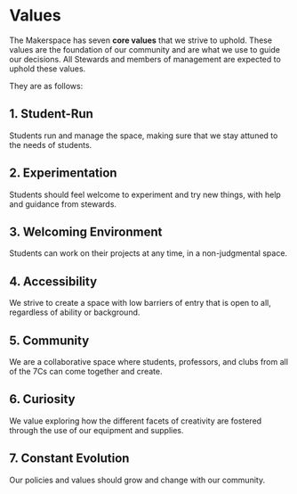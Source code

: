 # Values
The Makerspace has seven **core values** that we strive to uphold.
These values are the foundation of our community and are what we use to guide our decisions. 
All Stewards and members of management are expected to uphold these values.

They are as follows:

## 1. Student-Run
Students run and manage the space, making sure that we stay attuned to the needs of students.

## 2. Experimentation
Students should feel welcome to experiment and try new things, with help and guidance from stewards.

## 3. Welcoming Environment
Students can work on their projects at any time, in a non-judgmental space.

## 4. Accessibility
We strive to create a space with low barriers of entry that is open to all, regardless of ability or background.

## 5. Community
We are a collaborative space where students, professors, and clubs from all of the 7Cs can come together and create.

## 6. Curiosity
We value exploring how the different facets of creativity are fostered through the use of our equipment and supplies.

## 7. Constant Evolution
Our policies and values should grow and change with our community. 
